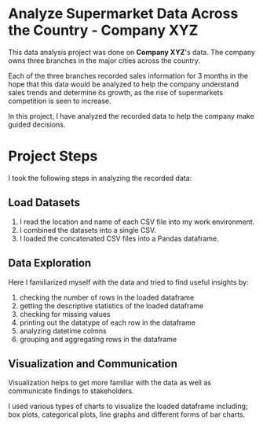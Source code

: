 # Analyze Supermarket Data Across the Country - Company XYZ

This data analysis project was done on **Company XYZ**'s data. The company owns three branches in the major cities across the country.

Each of the three branches recorded sales information for 3 months in the hope that this data would be analyzed to help the company understand sales trends and determine its growth, as the rise of supermarkets competition is seen to increase.

In this project, I have analyzed the recorded data to help the company make guided decisions.

# Project Steps

I took the following steps in analyzing the recorded data:

## Load Datasets

1. I read the location and name of each CSV file into my work environment.
2. I combined the datasets into a single CSV.
3. I loaded the concatenated CSV files into a Pandas dataframe.

## Data Exploration

Here I familiarized myself with the data and tried to find useful insights by:

1. checking the number of rows in the loaded dataframe
2. getting the descriptive statistics of the loaded dataframe
3. checking for missing values
4. printing out the datatype of each row in the dataframe
5. analyzing datetime colmns
6. grouping and aggregating rows in the dataframe

## Visualization and Communication

Visualization helps to get more familiar with the data as well as communicate findings to stakeholders. 

I used various types of charts to visualize the loaded dataframe including; box plots, categorical plots, line graphs and different forms of bar charts.
